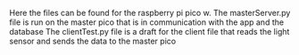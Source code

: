 Here the files can be found for the raspberry pi pico w.
The masterServer.py file is run on the master pico that is in communication with the app and the database
The clientTest.py file is a draft for the client file that reads the light sensor and sends the data to the master pico
